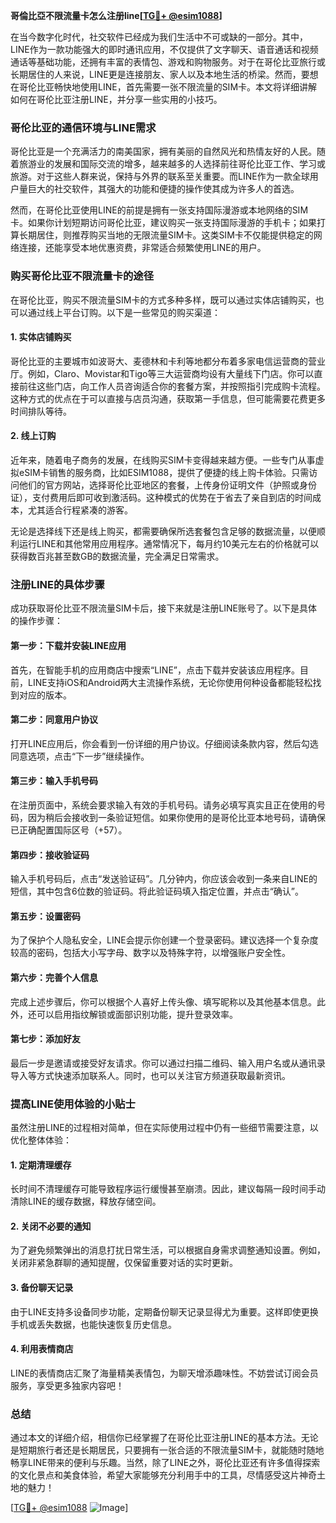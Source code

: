 **哥倫比亞不限流量卡怎么注册line[[TG💪+ @esim1088](https://t.me/s/esim1088)]**

在当今数字化时代，社交软件已经成为我们生活中不可或缺的一部分。其中，LINE作为一款功能强大的即时通讯应用，不仅提供了文字聊天、语音通话和视频通话等基础功能，还拥有丰富的表情包、游戏和购物服务。对于在哥伦比亚旅行或长期居住的人来说，LINE更是连接朋友、家人以及本地生活的桥梁。然而，要想在哥伦比亚畅快地使用LINE，首先需要一张不限流量的SIM卡。本文将详细讲解如何在哥伦比亚注册LINE，并分享一些实用的小技巧。

### 哥伦比亚的通信环境与LINE需求

哥伦比亚是一个充满活力的南美国家，拥有美丽的自然风光和热情友好的人民。随着旅游业的发展和国际交流的增多，越来越多的人选择前往哥伦比亚工作、学习或旅游。对于这些人群来说，保持与外界的联系至关重要。而LINE作为一款全球用户量巨大的社交软件，其强大的功能和便捷的操作使其成为许多人的首选。

然而，在哥伦比亚使用LINE的前提是拥有一张支持国际漫游或本地网络的SIM卡。如果你计划短期访问哥伦比亚，建议购买一张支持国际漫游的手机卡；如果打算长期居住，则推荐购买当地的无限流量SIM卡。这类SIM卡不仅能提供稳定的网络连接，还能享受本地优惠资费，非常适合频繁使用LINE的用户。

### 购买哥伦比亚不限流量卡的途径

在哥伦比亚，购买不限流量SIM卡的方式多种多样，既可以通过实体店铺购买，也可以通过线上平台订购。以下是一些常见的购买渠道：

#### 1. 实体店铺购买
哥伦比亚的主要城市如波哥大、麦德林和卡利等地都分布着多家电信运营商的营业厅。例如，Claro、Movistar和Tigo等三大运营商均设有大量线下门店。你可以直接前往这些门店，向工作人员咨询适合你的套餐方案，并按照指引完成购卡流程。这种方式的优点在于可以直接与店员沟通，获取第一手信息，但可能需要花费更多时间排队等待。

#### 2. 线上订购
近年来，随着电子商务的发展，在线购买SIM卡变得越来越方便。一些专门从事虚拟eSIM卡销售的服务商，比如ESIM1088，提供了便捷的线上购卡体验。只需访问他们的官方网站，选择哥伦比亚地区的套餐，上传身份证明文件（护照或身份证），支付费用后即可收到激活码。这种模式的优势在于省去了亲自到店的时间成本，尤其适合行程紧凑的游客。

无论是选择线下还是线上购买，都需要确保所选套餐包含足够的数据流量，以便顺利运行LINE和其他常用应用程序。通常情况下，每月约10美元左右的价格就可以获得数百兆甚至数GB的数据流量，完全满足日常需求。

### 注册LINE的具体步骤

成功获取哥伦比亚不限流量SIM卡后，接下来就是注册LINE账号了。以下是具体的操作步骤：

#### 第一步：下载并安装LINE应用
首先，在智能手机的应用商店中搜索“LINE”，点击下载并安装该应用程序。目前，LINE支持iOS和Android两大主流操作系统，无论你使用何种设备都能轻松找到对应的版本。

#### 第二步：同意用户协议
打开LINE应用后，你会看到一份详细的用户协议。仔细阅读条款内容，然后勾选同意选项，点击“下一步”继续操作。

#### 第三步：输入手机号码
在注册页面中，系统会要求输入有效的手机号码。请务必填写真实且正在使用的号码，因为稍后会接收到一条验证短信。如果你使用的是哥伦比亚本地号码，请确保已正确配置国际区号（+57）。

#### 第四步：接收验证码
输入手机号码后，点击“发送验证码”。几分钟内，你应该会收到一条来自LINE的短信，其中包含6位数的验证码。将此验证码填入指定位置，并点击“确认”。

#### 第五步：设置密码
为了保护个人隐私安全，LINE会提示你创建一个登录密码。建议选择一个复杂度较高的密码，包括大小写字母、数字以及特殊字符，以增强账户安全性。

#### 第六步：完善个人信息
完成上述步骤后，你可以根据个人喜好上传头像、填写昵称以及其他基本信息。此外，还可以启用指纹解锁或面部识别功能，提升登录效率。

#### 第七步：添加好友
最后一步是邀请或接受好友请求。你可以通过扫描二维码、输入用户名或从通讯录导入等方式快速添加联系人。同时，也可以关注官方频道获取最新资讯。

### 提高LINE使用体验的小贴士

虽然注册LINE的过程相对简单，但在实际使用过程中仍有一些细节需要注意，以优化整体体验：

#### 1. 定期清理缓存
长时间不清理缓存可能导致程序运行缓慢甚至崩溃。因此，建议每隔一段时间手动清除LINE的缓存数据，释放存储空间。

#### 2. 关闭不必要的通知
为了避免频繁弹出的消息打扰日常生活，可以根据自身需求调整通知设置。例如，关闭非紧急群聊的通知提醒，仅保留重要对话的实时更新。

#### 3. 备份聊天记录
由于LINE支持多设备同步功能，定期备份聊天记录显得尤为重要。这样即使更换手机或丢失数据，也能快速恢复历史信息。

#### 4. 利用表情商店
LINE的表情商店汇聚了海量精美表情包，为聊天增添趣味性。不妨尝试订阅会员服务，享受更多独家内容吧！

### 总结

通过本文的详细介绍，相信你已经掌握了在哥伦比亚注册LINE的基本方法。无论是短期旅行者还是长期居民，只要拥有一张合适的不限流量SIM卡，就能随时随地畅享LINE带来的便利与乐趣。当然，除了LINE之外，哥伦比亚还有许多值得探索的文化景点和美食体验，希望大家能够充分利用手中的工具，尽情感受这片神奇土地的魅力！

[[TG💪+ @esim1088](https://t.me/s/esim1088) ![Image](https://i.postimg.cc/4NQfJmqS/Snipaste-2025-05-13-00-14-12.png)]